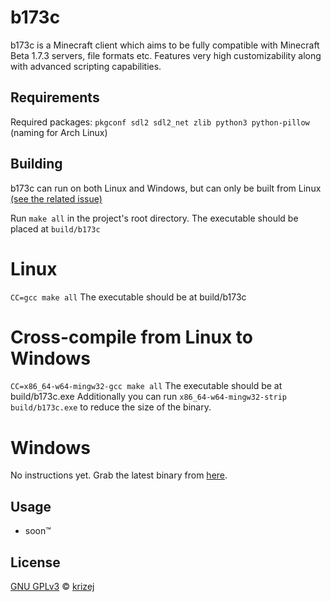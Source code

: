 # b173c

b173c is a Minecraft client which aims to be fully compatible with Minecraft Beta 1.7.3 servers, file formats etc. Features very high customizability along with advanced scripting capabilities.

## Requirements

Required packages:
`pkgconf sdl2 sdl2_net zlib python3 python-pillow` (naming for Arch Linux)

## Building

b173c can run on both Linux and Windows, but can only be built from Linux [(see the related issue)](https://github.com/krizej/b173c/issues/5)
  
Run `make all` in the project's root directory. The executable should be placed at `build/b173c`

# Linux
`CC=gcc make all`
The executable should be at build/b173c

# Cross-compile from Linux to Windows
`CC=x86_64-w64-mingw32-gcc make all`
The executable should be at build/b173c.exe
Additionally you can run `x86_64-w64-mingw32-strip build/b173c.exe` to reduce the size of the binary.

# Windows
No instructions yet. Grab the latest binary from [here](https://github.com/krizej/b173c/actions).

## Usage

- soon™

## License

[GNU GPLv3](LICENSE) © [krizej](https://github.com/krizej)
